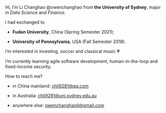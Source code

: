 Hi, I’m Li Changhao @owenchanghao from **the University of Sydney**, major in *Data Science* and *Finance*.



I had exchanged to 

- **Fudan University**, China (Spring Semester 2021); 

- **University of Pennsylvania**, USA (Fall Semester 2018).



I’m interested in investing, soccer and classical music 💗



I’m currently learning agile software development, human-in-the-loop and fixed-income security.



How to reach me?

- in China mainland: chli9281@qq.com
  
- in Australia: chli9281@uni.sydney.edu.au
  
- anywhere else: owenchanghaoli@gmail.com

<!---
owenchanghao/owenchanghao is a ✨ special ✨ repository because its `README.md` (this file) appears on your GitHub profile.
You can click the Preview link to take a look at your changes.
--->
